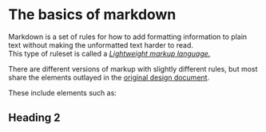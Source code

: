 # The basics of markdown

Markdown is a set of rules for how to add formatting information to plain text without making the unformatted text harder to read.  
This type of ruleset is called a *[Lightweight markup language.](https://en.wikipedia.org/wiki/Lightweight_markup_language)*  

There are different versions of markup with slightly different rules, but most share the elements outlayed in the [original design document](https://www.rfc-editor.org/rfc/rfc7763).  

These include elements such as:

## Heading 2

> 
